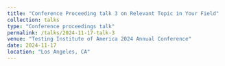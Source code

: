 ```yaml
---
title: "Conference Proceeding talk 3 on Relevant Topic in Your Field"
collection: talks
type: "Conference proceedings talk"
permalink: /talks/2024-11-17-talk-3
venue: "Testing Institute of America 2024 Annual Conference"
date: 2024-11-17
location: "Los Angeles, CA"
---
```


